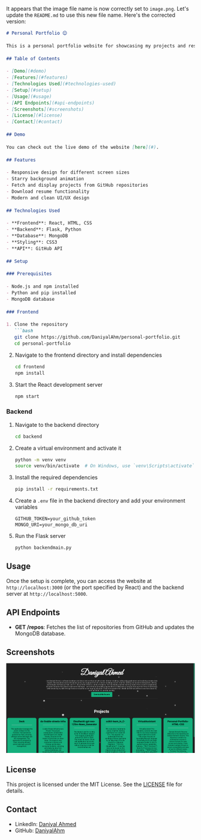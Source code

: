 It appears that the image file name is now correctly set to `image.png`. Let's update the `README.md` to use this new file name. Here's the corrected version:

```markdown
# Personal Portfolio 😊

This is a personal portfolio website for showcasing my projects and resume. The website is built using React for the frontend and Flask for the backend, and it connects to a MongoDB database to fetch project data from my GitHub repositories. Feel free to use this as a template for your own Personal Website.

## Table of Contents

- [Demo](#demo)
- [Features](#features)
- [Technologies Used](#technologies-used)
- [Setup](#setup)
- [Usage](#usage)
- [API Endpoints](#api-endpoints)
- [Screenshots](#screenshots)
- [License](#license)
- [Contact](#contact)

## Demo

You can check out the live demo of the website [here](#).

## Features

- Responsive design for different screen sizes
- Starry background animation
- Fetch and display projects from GitHub repositories
- Download resume functionality
- Modern and clean UI/UX design

## Technologies Used

- **Frontend**: React, HTML, CSS
- **Backend**: Flask, Python
- **Database**: MongoDB
- **Styling**: CSS3
- **API**: GitHub API

## Setup

### Prerequisites

- Node.js and npm installed
- Python and pip installed
- MongoDB database

### Frontend

1. Clone the repository
   ```bash
   git clone https://github.com/DaniyalAhm/personal-portfolio.git
   cd personal-portfolio
   ```
2. Navigate to the frontend directory and install dependencies
   ```bash
   cd frontend
   npm install
   ```
3. Start the React development server
   ```bash
   npm start
   ```

### Backend

1. Navigate to the backend directory
   ```bash
   cd backend
   ```
2. Create a virtual environment and activate it
   ```bash
   python -m venv venv
   source venv/bin/activate  # On Windows, use `venv\Scripts\activate`
   ```
3. Install the required dependencies
   ```bash
   pip install -r requirements.txt
   ```
4. Create a `.env` file in the backend directory and add your environment variables
   ```
   GITHUB_TOKEN=your_github_token
   MONGO_URI=your_mongo_db_uri
   ```
5. Run the Flask server
   ```bash
   python backendmain.py
   ```

## Usage

Once the setup is complete, you can access the website at `http://localhost:3000` (or the port specified by React) and the backend server at `http://localhost:5000`.

## API Endpoints

- **GET /repos**: Fetches the list of repositories from GitHub and updates the MongoDB database.

## Screenshots

![Portfolio Screenshot](./image.png)

## License

This project is licensed under the MIT License. See the [LICENSE](LICENSE) file for details.

## Contact

- LinkedIn: [Daniyal Ahmed](https://www.linkedin.com/in/daniyal-ahmed-435a36280/)
- GitHub: [DaniyalAhm](https://github.com/DaniyalAhm)
```

